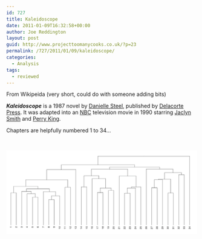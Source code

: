 ```yaml
---
id: 727
title: Kaleidoscope
date: 2011-01-09T16:32:58+00:00
author: Joe Reddington
layout: post
guid: http://www.projecttoomanycooks.co.uk/?p=23
permalink: /727/2011/01/09/kaleidoscope/
categories:
  - Analysis
tags:
  - reviewed
---
```

From Wikipeida (very short, could do with someone adding bits)

_**Kaleidoscope**_ is a 1987 novel by [Danielle Steel](http://en.wikipedia.org/wiki/Danielle_Steel "Danielle Steel"), published by [Delacorte Press](http://en.wikipedia.org/wiki/Delacorte_Press "Delacorte Press"). It was adapted into an [NBC](http://en.wikipedia.org/wiki/NBC "NBC") television movie in 1990 starring [Jaclyn Smith](http://en.wikipedia.org/wiki/Jaclyn_Smith "Jaclyn Smith") and [Perry King](http://en.wikipedia.org/wiki/Perry_King "Perry King").

Chapters are helpfully numbered 1 to 34&#8230;

&nbsp;

![Alt text](/assets/uploads/2011/01/Screenshot-2019-02-18-11.30.43.png)
